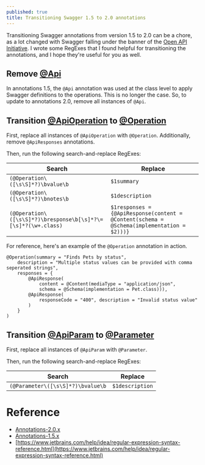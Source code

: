 ```yaml
---
published: true
title: Transitioning Swagger 1.5 to 2.0 annotations
---
```

Transitioning Swagger annotations from version 1.5 to 2.0 can be a chore, as a lot changed with Swagger falling under the banner of the [Open API Initiative](https://www.openapis.org/). I wrote some RegExes that I found helpful for transitioning the annotations, and I hope they're useful for you as well.

## Remove [@Api](https://github.com/swagger-api/swagger-core/wiki/annotations-1.5.x#api)

In annotations 1.5, the `@Api` annotation was used at the class level to apply Swagger definitions to the operations. This is no longer the case. So, to update to annotations 2.0, remove all instances of `@Api`.

## Transition [@ApiOperation](https://github.com/swagger-api/swagger-core/wiki/annotations-1.5.x#apioperation) to [@Operation](https://github.com/swagger-api/swagger-core/wiki/Annotations-2.X#operation)

First, replace all instances of `@ApiOperation` with `@Operation`. Additionally, remove `@ApiResponses` annotations.

Then, run the following search-and-replace RegExes:

| Search        | Replace |
| ------------- |-------------|
| `(@Operation\([\s\S]*?)\bvalue\b` | `$1summary` |
| `(@Operation\([\s\S]*?)\bnotes\b` | `$1description` |
| `(@Operation\([\s\S]*?)\bresponse\b[\s]*?\=[\s]*?(\w+.class)` | `$1responses = {@ApiResponse(content = @Content(schema = @Schema(implementation = $2)))}` |

For reference, here's an example of the `@Operation` annotation in action.

```
@Operation(summary = "Finds Pets by status",
	description = "Multiple status values can be provided with comma seperated strings",
    responses = {
    	@ApiResponse(
        	content = @Content(mediaType = "application/json",
            schema = @Schema(implementation = Pet.class))),
        @ApiResponse(
        	responseCode = "400", description = "Invalid status value"
        )
    }
)
```

## Transition [@ApiParam](https://github.com/swagger-api/swagger-core/wiki/annotations-1.5.x#apiparam) to [@Parameter](https://github.com/swagger-api/swagger-core/wiki/Annotations-2.X#parameter)

First, replace all instances of `@ApiParam` with `@Parameter`. 

Then, run the following search-and-replace RegExes:

| Search        | Replace |
| ------------- |-------------|
| `(@Parameter\([\s\S]*?)\bvalue\b` | `$1description` |


# Reference
- [Annotations-2.0.x](https://github.com/swagger-api/swagger-core/wiki/Annotations-2.X)
- [Annotations-1.5.x](https://github.com/swagger-api/swagger-core/wiki/annotations-1.5.x)
- [https://www.jetbrains.com/help/idea/regular-expression-syntax-reference.html](https://www.jetbrains.com/help/idea/regular-expression-syntax-reference.html)
